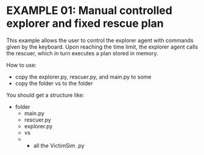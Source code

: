 # EXAMPLE 01: Manual controlled explorer and fixed rescue plan
This example allows the user to control the explorer agent with commands given by the keyboard. Upon reaching the time limit, the explorer agent calls the rescuer, which in turn executes a plan stored in memory.

How to use:
- copy the explorer.py, rescuer.py, and main.py to some <folder>
- copy the folder vs to the folder

You should get a structure like:

+ folder
   + main.py
   + rescuer.py
   + explorer.py
   + vs
   + + all the VictimSim .py
